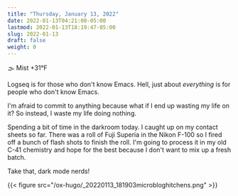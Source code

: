 ```yaml
---
title: "Thursday, January 13, 2022"
date: 2022-01-13T04:21:00-05:00
lastmod: 2022-01-13T18:19:47-05:00
slug: 2022-01-13
draft: false
weight: 0
---
```


🌫  Mist +31°F

Logseq is for those who don't know Emacs. Hell, just about _everything_ is for people who don't know Emacs.

I'm afraid to commit to anything because what if I end up wasting my life on it? So instead, I waste my life doing nothing.

Spending a bit of time in the darkroom today. I caught up on my contact sheets so far. There was a roll of Fuji Superia in the Nikon F-100 so I fired off a bunch of flash shots to finish the roll. I'm going to process it in my old C-41 chemistry and hope for the best because I don't want to mix up a fresh batch.

Take that, dark mode nerds!

{{< figure src="/ox-hugo/_20220113_181903microbloghitchens.png" >}}

[//]: # "Exported with love from a post written in Org mode"
[//]: # "- https://github.com/kaushalmodi/ox-hugo"
